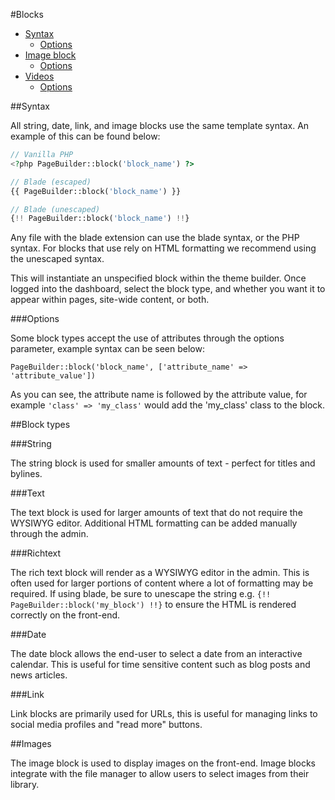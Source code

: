 #Blocks
- [Syntax](#syntax)
  - [Options](#options)
- [Image block](#image)
  - [Options](#imageoptions)
- [Videos](#videos)
  - [Options](#videooptions)

##Syntax

All string, date, link, and image blocks use the same template syntax. An example of this can be found below:

```php
// Vanilla PHP
<?php PageBuilder::block('block_name') ?>

// Blade (escaped)
{{ PageBuilder::block('block_name') }}

// Blade (unescaped)
{!! PageBuilder::block('block_name') !!}
```

Any file with the blade extension can use the blade syntax, or the PHP syntax. For blocks that use rely on HTML formatting we recommend using the unescaped syntax.

This will instantiate an unspecified block within the theme builder. Once logged into the dashboard, select the block type, and whether you want it to appear within pages, site-wide content, or both.

###Options

Some block types accept the use of attributes through the options parameter, example syntax can be seen below:

`PageBuilder::block('block_name', ['attribute_name' => 'attribute_value'])`

As you can see, the attribute name is followed by the attribute value, for example `'class' => 'my_class'` would add the 'my_class' class to the block.

##Block types

###String

The string block is used for smaller amounts of text - perfect for titles and bylines.

###Text

The text block is used for larger amounts of text that do not require the WYSIWYG editor. Additional HTML formatting can be added manually through the admin.

###Richtext

The rich text block will render as a WYSIWYG editor in the admin. This is often used for larger portions of content where a lot of formatting may be required. If using blade, be sure to unescape the string e.g. `{!! PageBuilder::block('my_block') !!}` to ensure the HTML is rendered correctly on the front-end.

###Date

The date block allows the end-user to select a date from an interactive calendar. This is useful for time sensitive content such as blog posts and news articles.

###Link

Link blocks are primarily used for URLs, this is useful for managing links to social media profiles and "read more" buttons.

##Images

The image block is used to display images on the front-end. Image blocks integrate with the file manager to allow users to select images from their library.
